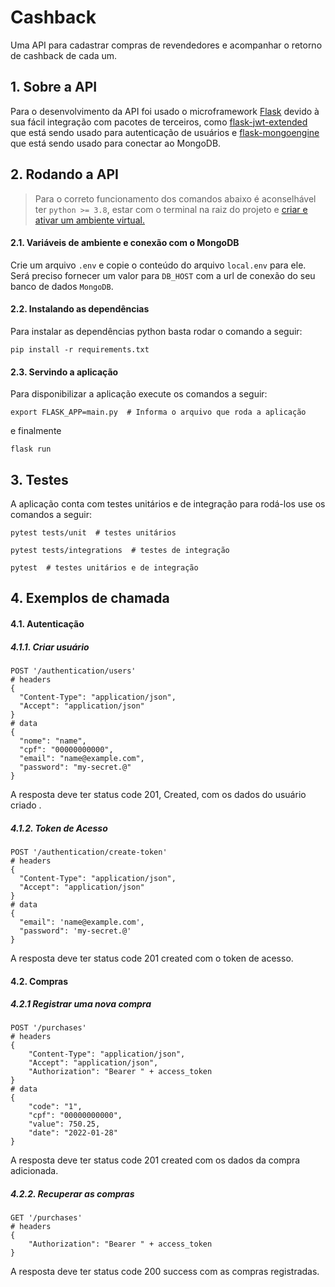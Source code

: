 # Cashback

Uma API para cadastrar compras de revendedores e acompanhar o retorno de cashback de cada um.

## 1. Sobre a API

Para o desenvolvimento da API foi usado o microframework 
[Flask](https://flask.palletsprojects.com/en/2.0.x/) 
devido à sua fácil integração com pacotes de terceiros, como 
[flask-jwt-extended](https://flask-jwt-extended.readthedocs.io/en/stable/)
que está sendo usado para autenticação de usuários e 
[flask-mongoengine](http://docs.mongoengine.org/projects/flask-mongoengine/en/latest/)
que está sendo usado para conectar ao MongoDB.

## 2. Rodando a API

>Para o correto funcionamento dos comandos abaixo é aconselhável ter `python >= 3.8`, estar com o terminal na raiz do 
> projeto e [criar e ativar um ambiente virtual.](https://uoa-eresearch.github.io/eresearch-cookbook/recipe/2014/11/26/python-virtual-env/)

#### 2.1. Variáveis de ambiente e conexão com o MongoDB
Crie um arquivo `.env` e copie o conteúdo do arquivo `local.env` para ele. Será preciso fornecer um valor para `DB_HOST`
com a url de conexão do seu banco de dados `MongoDB`.

#### 2.2. Instalando as dependências
Para instalar as dependências python basta rodar o comando a seguir:

```shell
pip install -r requirements.txt
```

#### 2.3. Servindo a aplicação
Para disponibilizar a aplicação execute os comandos a seguir:
```shell
export FLASK_APP=main.py  # Informa o arquivo que roda a aplicação
```
e finalmente
```shell
flask run
```
## 3. Testes

A aplicação conta com testes unitários e de integração para rodá-los use os comandos a seguir:

```shell
pytest tests/unit  # testes unitários
```

```shell
pytest tests/integrations  # testes de integração
```

```shell
pytest  # testes unitários e de integração
```

## 4. Exemplos de chamada

#### 4.1. Autenticação

##### 4.1.1. Criar usuário
```shell
POST '/authentication/users'
# headers
{
  "Content-Type": "application/json",
  "Accept": "application/json"
}
# data
{
  "nome": "name",
  "cpf": "00000000000",
  "email": "name@example.com",
  "password": "my-secret.@"
}
```
A resposta deve ter status code 201, Created, com os dados do usuário criado .
##### 4.1.2. Token de Acesso
```shell
POST '/authentication/create-token'
# headers
{
  "Content-Type": "application/json",
  "Accept": "application/json"
}
# data
{
  "email": 'name@example.com',
  "password": 'my-secret.@'
}
```
A resposta deve ter status code 201 created com o token de acesso.

#### 4.2. Compras
##### 4.2.1 Registrar uma nova compra
```shell
POST '/purchases'
# headers
{
    "Content-Type": "application/json",
    "Accept": "application/json",
    "Authorization": "Bearer " + access_token
}
# data
{
    "code": "1",
    "cpf": "00000000000",
    "value": 750.25,
    "date": "2022-01-28"
}
```
A resposta deve ter status code 201 created com os dados da compra adicionada.
##### 4.2.2. Recuperar as compras
```shell
GET '/purchases'
# headers
{
    "Authorization": "Bearer " + access_token
}
```
A resposta deve ter status code 200 success com as compras registradas.
